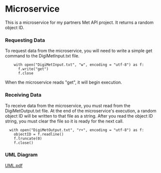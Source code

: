 # Microservice
This is a microservice for my partners Met API project. It returns a random object ID. 

### Requesting Data
To request data from the microservice, you will need to write a simple get command to the DigiMetInput.txt file.
    
```
    with open("DigiMetInput.txt", "w", encoding = "utf-8") as f:
      f.write("get")
      f.close
```
    
When the microservice reads "get", it will begin execution.

  
### Receiving Data

  To receive data from the microservice, you must read from the DigiMetOutput.txt file. At the end of the microservice's execution, a random object ID will be written to that file as     a string. After you read the object ID string, you must clear the file so it is ready for the next call. 

  ```       
    with open("DigiMetOutput.txt", "r+", encoding = "utf-8") as f:
      objectID = f.readline()
      f.truncate(0)
      f.close()
  ```

### UML Diagram

[UML.pdf](https://github.com/madiedowell/Microservice/files/13358010/UML.pdf)



